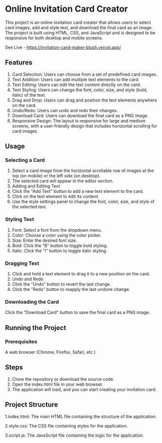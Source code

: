 # Online Invitation Card Creator

This project is an online invitation card creator that allows users to select card images, add and style text, and download the final card as an image. The project is built using HTML, CSS, and JavaScript and is designed to be responsive for both desktop and mobile screens.

See Live - https://invitation-card-maker-blush.vercel.app/

## Features

1. Card Selection: Users can choose from a set of predefined card images.
2. Text Addition: Users can add multiple text elements to the card.
3. Text Editing: Users can edit the text content directly on the card.
4. Text Styling: Users can change the font, color, size, and style (bold, italic) of the text.
5. Drag and Drop: Users can drag and position the text elements anywhere on the card.
6. Undo/Redo: Users can undo and redo their changes.
7. Download Card: Users can download the final card as a PNG image.
8. Responsive Design: The layout is responsive for large and medium screens, with a user-friendly design that includes horizontal scrolling for card images.

## Usage

### Selecting a Card

1. Select a card image from the horizontal scrollable row of images at the top (on mobile) or the left side (on desktop).
2. The selected card will appear in the editor section.
3. Adding and Editing Text
4. Click the "Add Text" button to add a new text element to the card.
5. Click on the text element to edit its content.
6. Use the style settings panel to change the font, color, size, and style of the selected text.

### Styling Text
1. Font: Select a font from the dropdown menu.
2. Color: Choose a color using the color picker.
3. Size: Enter the desired font size.
4. Bold: Click the "B" button to toggle bold styling.
5. Italic: Click the "I" button to toggle italic styling.

### Dragging Text

1. Click and hold a text element to drag it to a new position on the card.
2. Undo and Redo
3. Click the "Undo" button to revert the last change.
4. Click the "Redo" button to reapply the last undone change.

### Downloading the Card

 Click the "Download Card" button to save the final card as a PNG image.

## Running the Project
### Prerequisites
A web browser (Chrome, Firefox, Safari, etc.)

## Steps
1. Clone the repository or download the source code.
2. Open the index.html file in your web browser.
3. The application will load, and you can start creating your invitation card.

## Project Structure
1.index.html: The main HTML file containing the structure of the application.

2.style.css: The CSS file containing styles for the application.

3.script.js: The JavaScript file containing the logic for the application.

